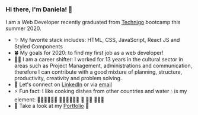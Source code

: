 ### Hi there, I'm Daniela! 👋

I am a Web Developer recently graduated from [Technigo](https://www.technigo.io/program) bootcamp this summer 2020. 
 
- ✨ My favorite stack includes: HTML, CSS, JavaScript, React JS and Styled Components 
- 🍀 My goals for 2020: to find my first job as a web developer! 
- 💪🏻 I am a career shifter: I worked for 13 years in the cultural sector in areas such as Project Management, administrations and communication, therefore I can contribute           with a good mixture of planning, structure, productivity, creativity and problem solving. 
- 💬 Let's connect on [LinkedIn](https://www.linkedin.com/in/danielazacarias/) or via [email](mailto:daniela.zacarias@outlook.com)
- ⚡ Fun fact: I like cooking dishes from other countries and water 💧  is my element: 🏄🏻‍♀️🌊🌊🌊  🏊🏻‍♀️🌊🌊🌊  🥽 🐠🐬 🌊🌊🌊
- 💼 Take a look at my [Portfolio](https://my-portfolio-dannuzak.netlify.app/) 👀
